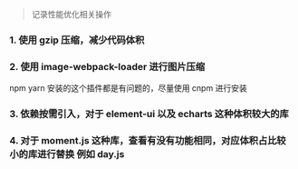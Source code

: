 > 记录性能优化相关操作

### 1. 使用 gzip 压缩，减少代码体积

### 2. 使用 image-webpack-loader 进行图片压缩

npm yarn 安装的这个插件都是有问题的，尽量使用 cnpm 进行安装

### 3. 依赖按需引入，对于 element-ui 以及 echarts 这种体积较大的库

### 4. 对于 moment.js 这种库，查看有没有功能相同，对应体积占比较小的库进行替换 例如 day.js